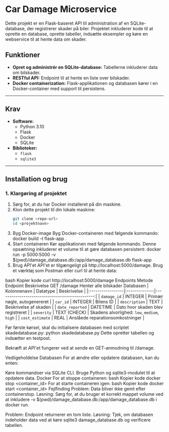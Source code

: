 # **Car Damage Microservice**

Dette projekt er en Flask-baseret API til administration af en SQLite-database, der registrerer skader på biler. Projektet inkluderer kode til at oprette en database, oprette tabeller, indsætte eksempler og køre en webservice til at hente data om skader.

## **Funktioner**
- **Opret og administrér en SQLite-database:** Tabellerne inkluderer data om bilskader.
- **RESTful API:** Endpoint til at hente en liste over bilskader.
- **Docker containerization:** Flask-applikationen og databasen kører i en Docker-container med support til persistens.

---

## **Krav**
- **Software:**
  - Python 3.10
  - Flask
  - Docker
  - SQLite
- **Biblioteker:**
  - `flask`
  - `sqlite3`

---

## **Installation og brug**

### **1. Klargøring af projektet**
1. Sørg for, at du har Docker installeret på din maskine.
2. Klon dette projekt til din lokale maskine:
   ```bash
   git clone <repo-url>
   cd <projektnavn>
2. Byg Docker-image
Byg Docker-containeren med følgende kommando:
docker build -t flask-app .
3. Start containeren
Kør applikationen med følgende kommando. Denne opsætning inkluderer et volume til at gøre databasen persistent:
docker run -p 5000:5000 -v $(pwd)/damage_database.db:/app/damage_database.db flask-app
4. Brug API'et
API'et er tilgængeligt på http://localhost:5000/damage. Brug et værktøj som Postman eller curl til at hente data:

bash
Kopier kode
curl http://localhost:5000/damage
Endpoints
Metode	Endpoint	Beskrivelse
GET	/damage	Henter alle bilskader
Databasen
| Kolonnenavn     | Datatype      | Beskrivelse                                    |
|:-----------------|:-------------:|-----------------------------------------------:|
| `damage_id`      | INTEGER       | Primær nøgle, autogenereret                   |
| `car_id`         | INTEGER       | Bilens ID                                     |
| `description`    | TEXT          | Beskrivelse af skaden                         |
| `date_reported`  | DATETIME      | Dato hvor skaden blev registreret             |
| `severity`       | TEXT (CHECK)  | Skadens alvorlighed: `low`, `medium`, `high`  |
| `cost_estimate`  | REAL          | Anslåede reparationsomkostninger              |



Før første kørsel, skal du initialisere databasen med scriptet skadedatabase.py:
python skadedatabase.py
Dette opretter tabellen og indsætter en testpost.

Bekræft at API'et fungerer ved at sende en GET-anmodning til /damage.

Vedligeholdelse
Databasen
For at ændre eller opdatere databasen, kan du enten:

Køre kommandoer via SQLite CLI.
Bruge Python og sqlite3-modulet til at opdatere data.
Docker
For at stoppe containeren:
bash
Kopier kode
docker stop <container_id>
For at starte containeren igen:
bash
Kopier kode
docker start <container_id>
Fejlfinding
Problem: Data bliver ikke gemt efter containerstop.
Løsning: Sørg for, at du bruger et korrekt mappet volume ved at inkludere -v $(pwd)/damage_database.db:/app/damage_database.db i docker run.

Problem: Endpoint returnerer en tom liste.
Løsning: Tjek, om databasen indeholder data ved at køre sqlite3 damage_database.db og verificere tabellen.

